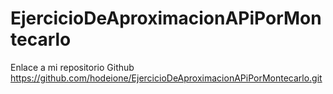 # EjercicioDeAproximacionAPiPorMontecarlo
Enlace a mi repositorio Github https://github.com/hodeione/EjercicioDeAproximacionAPiPorMontecarlo.git
